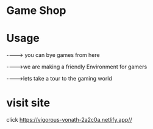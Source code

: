 # Game Shop 


# Usage

 ----> you can bye games from here 

  ---->we are making a friendly Environment for gamers 

---->lets take a tour to the gaming world



# visit site 
click
https://vigorous-yonath-2a2c0a.netlify.app// 

  
